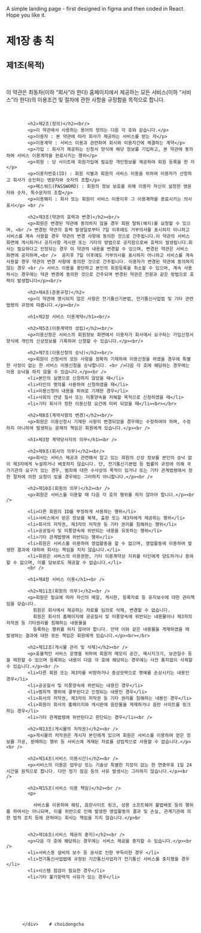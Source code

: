A simple landing page - first designed in figma and then coded in React. Hope you like it.





<div>
            <h1>제1장 총 칙</h1> 
            <h2>제1조(목적)</h2><br/>
            <p>이 약관은 최동차(이하 “회사”라 한다) 홈페이지에서 제공하는 모든 서비스(이하 “서비스”라 한다)의 이용조건 및 절차에 관한 사항을 규정함을 목적으로 합니다.</p> <br/>

            <h2>제2조(정의)</h2><br/>
            <p>이 약관에서 사용하는 용어의 정의는 다음 각 호와 같습니다.</p>
            <p>이용자 : 본 약관에 따라 회사가 제공하는 서비스를 받는 자</p>
            <p>이용계약 : 서비스 이용과 관련하여 회사와 이용자간에 체결하는 계약</p>
            <p>가입 : 회사가 제공하는 신청서 양식에 해당 정보를 기입하고, 본 약관에 동의하여 서비스 이용계약을 완료시키는 행위</p>
            <p>회원 : 당 사이트에 회원가입에 필요한 개인정보를 제공하여 회원 등록을 한 자</p>
            <p>이용자번호(ID) : 회원 식별과 회원의 서비스 이용을 위하여 이용자가 선정하고 회사가 승인하는 영문자와 숫자의 조합</p>
            <p>패스워드(PASSWORD) : 회원의 정보 보호를 위해 이용자 자신이 설정한 영문자와 숫자, 특수문자의 조합</p>
            <p>이용해지 : 회사 또는 회원이 서비스 이용이후 그 이용계약을 종료시키는 의사표시</p> <br />
            
            <h2>제3조(약관의 효력과 변경)</h2><br/>
            <p>회원은 변경된 약관에 동의하지 않을 경우 회원 탈퇴(해지)를 요청할 수 있으며, <br /> 변경된 약관의 효력 발생일로부터 7일 이후에도 거부의사를 표시하지 아니하고 서비스를 계속 사용할 경우 약관의 변경 사항에 동의한 것으로 간주됩니다.이 약관의 서비스 화면에 게시하거나 공지사항 게시판 또는 기타의 방법으로 공지함으로써 효력이 발생됩니다.회사는 필요하다고 인정되는 경우 이 약관의 내용을 변경할 수 있으며, 변경된 약관은 서비스 화면에 공지하며,<br />  공지후 7일 이후에도 거부의사를 표시하지 아니하고 서비스를 계속 사용할 경우 약관의 변경 사항에 동의한 것으로 간주됩니다. 이용자가 변경된 약관에 동의하지 않는 경우 <br /> 서비스 이용을 중단하고 본인의 회원등록을 취소할 수 있으며, 계속 사용하시는 경우에는 약관 변경에 동의한 것으로 간주되며 변경된 약관은 전항과 같은 방법으로 효력이 발생합니다</p><br/>
            
            <h2>제4조(준용규정)</h2>
            <p>이 약관에 명시되지 않은 사항은 전기통신기본법, 전기통신사업법 및 기타 관련법령의 규정에 따릅니다.</p><br/>
            
            <h1>제2장 서비스 이용계약</h1><br/>

            <h2>제5조(이용계약의 성립)</h2><br/>
            <p>이용신청은 서비스의 회원정보 화면에서 이용자가 회사에서 요구하는 가입신청서 양식에 개인의 신상정보를 기록하여 신청할 수 있습니다.</p><br/>

            <h2>제7조(이용신청의 승낙)</h2><br/>
            <p>회원이 신청서의 모든 사항을 정확히 기재하여 이용신청을 하였을 경우에 특별한 사정이 없는 한 서비스 이용신청을 승낙합니다. <br />다음 각 호에 해당하는 경우에는 이용 승낙을 하지 않을 수 있습니다.</p><br />
            <li>본인의 실명으로 신청하지 않았을 때</li>
            <li>타인의 명의를 사용하여 신청하였을 때</li>
            <li>이용신청의 내용을 허위로 기재한 경우</li>
            <li>사회의 안녕 질서 또는 미풍양속을 저해할 목적으로 신청하였을 때</li>
            <li>기타 회사가 정한 이용신청 요건에 미비 되었을 때</li><br></br>
          
            <h2>제8조(계약사항의 변경)</h2><br/>
            <p>회원은 이용신청시 기재한 사항이 변경되었을 경우에는 수정하여야 하며, 수정하지 아니하여 발생하는 문제의 책임은 회원에게 있습니다.</p><br />
            
            <h1>제3장 계약당사자의 의무</h1><br />

            <h2>제9조(회사의 의무)</h2><br/>
            <p>회사는 서비스 제공과 관련해서 알고 있는 회원의 신상 정보를 본인의 승낙 없이 제3자에게 누설하거나 배포하지 않습니다. 단, 전기통신기본법 등 법률의 규정에 의해 국가기관의 요구가 있는 경우, 범죄에 대한 수사상의 목적이 있거나 또는 기타 관계법령에서 정한 절차에 의한 요청이 있을 경우에는 그러하지 아니합니다.</p><br />

            <h2>제10조(회원의 의무)</h2><br />
            <p>회원은 서비스를 이용할 때 다음 각 호의 행위를 하지 않아야 합니다.</p><br />

            <li>다른 회원의 ID를 부정하게 사용하는 행위</li>
            <li>서비스에서 얻은 정보를 복제, 출판 또는 제3자에게 제공하는 행위</li>
            <li>회사의 저작권, 제3자의 저작권 등 기타 권리를 침해하는 행위</li>
            <li>공공질서 및 미풍양속에 위반되는 내용을 유포하는 행위</li>
            <li>기타 관계법령에 위반되는 행위</li>
            <li>회원은 서비스를 이용하여 영업활동을 할 수 없으며, 영업활동에 이용하여 발생한 결과에 대하여 회사는 책임을 지지 않습니다.</li>
            <li>회원은 서비스의 이용권한, 기타 이용계약상 지위를 타인에게 양도하거나 증여할 수 없으며, 이를 담보로도 제공할 수 없습니다.</li>
            <br />

            <h1>제4장 서비스 이용</h1><br />

            <h2>제11조(회원의 의무)</h2><br />
            <p>회원은 필요에 따라 자신의 메일, 게시판, 등록자료 등 유지보수에 대한 관리책임을 갖습니다.
              회원은 회사에서 제공하는 자료를 임의로 삭제, 변경할 수 없습니다.
              회원은 회사의 홈페이지에 공공질서 및 미풍양속에 위반되는 내용물이나 제3자의 저작권 등 기타권리를 침해하는 내용물을 
              등록하는 행위를 하지 않아야 합니다. 만약 이와 같은 내용물을 게재하였을 때 발생하는 결과에 대한 모든 책임은 회원에게 있습니다.</p><br></br>
            
            <h2>제12조(게시물 관리 및 삭제)</h2><br />
            <p>효율적인 서비스 운영을 위하여 회원의 메모리 공간, 메시지크기, 보관일수 등을 제한할 수 있으며 등록하는 내용이 다음 각 호에 해당하는 경우에는 사전 통지없이 삭제할 수 있습니다.</p><br />
            <li>다른 회원 또는 제3자를 비방하거나 중상모략으로 명예를 손상시키는 내용인 경우</li>
            <li>공공질서 및 미풍양속에 위반되는 내용인 경우</li>
            <li>범죄적 행위에 결부된다고 인정되는 내용인 경우</li>
            <li>회사의 저작권, 제3자의 저작권 등 기타 권리를 침해하는 내용인 경우</li>
            <li>회원이 회사의 홈페이지와 게시판에 음란물을 게재하거나 음란 사이트를 링크하는 경우</li>
            <li>기타 관계법령에 위반된다고 판단되는 경우</li><br />
            
            <h2>제13조(게시물의 저작권)</h2><br />
            <p>게시물의 저작권은 게시자 본인에게 있으며 회원은 서비스를 이용하여 얻은 정보를 가공, 판매하는 행위 등 서비스에 게재된 자료를 상업적으로 사용할 수 없습니다.</p><br />

            <h2>제14조(서비스 이용시간)</h2><br />
            <p>서비스의 이용은 업무상 또는 기술상 특별한 지장이 없는 한 연중무휴 1일 24시간을 원칙으로 합니다. 다만 정기 점검 등의 사유 발생시는 그러하지 않습니다.</p><br />

            <h2>제15조(서비스 이용 책임)</h2><br />
            <p>
                          
              서비스를 이용하여 해킹, 음란사이트 링크, 상용 소프트웨어 불법배포 등의 행위를 하여서는 아니되며, 이를 위반으로 인해 발생한 영업활동의 결과 및 손실, 관계기관에 의한 법적 조치 등에 관하여는 회사는 책임을 지지 않습니다.</p>br
                                  

            <h2>제16조(서비스 제공의 중지)</h2><br />
            <p>다음 각 호에 해당하는 경우에는 서비스 제공을 중지할 수 있습니다.</p><br />
            <li>서비스용 설비의 보수 등 공사로 인한 부득이한 경우 </li>
            <li>전기통신사업법에 규정된 기간통신사업자가 전기통신 서비스를 중지했을 경우</li>
            <li>시스템 점검이 필요한 경우</li>
            <li>기타 불가항력적 사유가 있는 경우</li>
            
              
              
              
              
              

              
          </div>    # choidongcha
